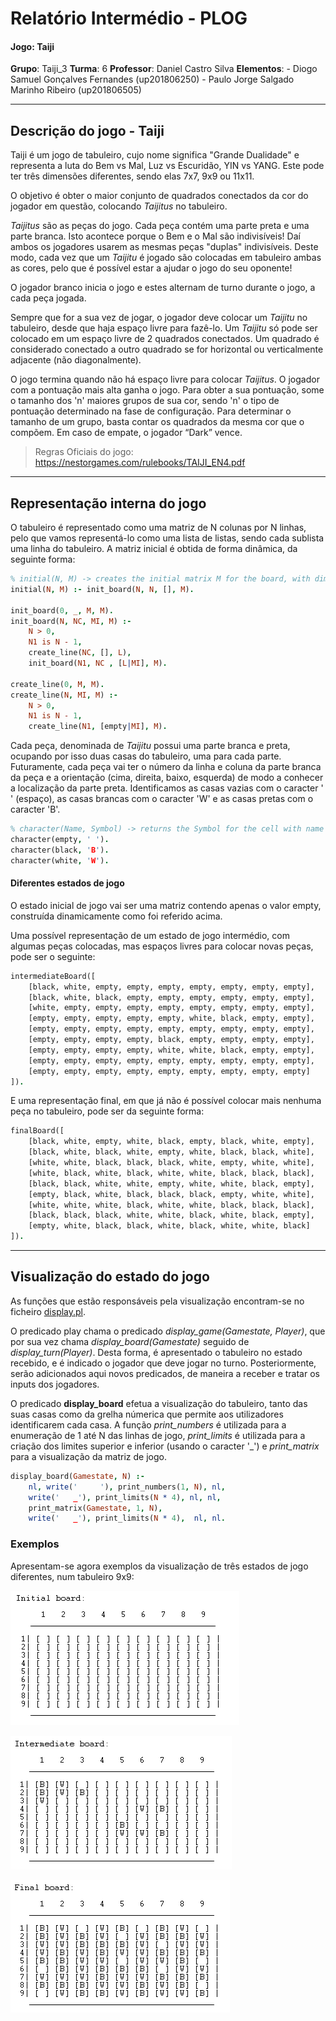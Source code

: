 # Relatório Intermédio - PLOG

#### Jogo: Taiji
**Grupo**: Taiji_3
**Turma**: 6
**Professor**: Daniel Castro Silva
**Elementos**:
    - Diogo Samuel Gonçalves Fernandes (up201806250)
    - Paulo Jorge Salgado Marinho Ribeiro (up201806505)

---
## Descrição do jogo - Taiji

Taiji é um jogo de tabuleiro, cujo nome significa "Grande Dualidade" e representa a luta do Bem vs Mal, Luz vs Escuridão, YIN vs YANG. Este pode ter três dimensões diferentes, sendo elas 7x7, 9x9 ou 11x11.

O objetivo é obter o maior conjunto de quadrados conectados da cor do jogador em questão, colocando *Taijitus* no tabuleiro.

*Taijitus* são as peças do jogo. Cada peça contém uma parte preta e uma parte branca.  Isto acontece porque o Bem e o Mal são indivisíveis! Daí ambos os jogadores usarem as mesmas peças "duplas" indivisíveis.
Deste modo, cada vez que um *Taijitu* é jogado são colocadas em tabuleiro ambas as cores, pelo que é possível estar a ajudar o jogo do seu oponente!

O jogador branco inicia o jogo e estes alternam de turno durante o jogo, a cada peça jogada.

Sempre que for a sua vez de jogar, o jogador deve colocar um *Taijitu* no tabuleiro, desde que haja espaço livre para fazê-lo. Um *Taijitu* só pode ser colocado em um espaço livre de 2 quadrados conectados. Um quadrado é considerado conectado a outro quadrado se for horizontal ou verticalmente adjacente (não diagonalmente).

O jogo termina quando não há espaço livre para colocar *Taijitus*. O jogador com a pontuação mais alta ganha o jogo. Para obter a sua pontuação, some o tamanho dos 'n' maiores grupos de sua cor, sendo 'n' o tipo de pontuação determinado na fase de configuração. Para determinar o tamanho de um grupo, basta contar os quadrados da mesma cor que o compõem. Em caso de empate, o jogador “Dark” vence.

> Regras Oficiais do jogo: https://nestorgames.com/rulebooks/TAIJI_EN4.pdf

--- 
## Representação interna do jogo

O tabuleiro é representado como uma matriz de N colunas por N linhas, pelo que vamos representá-lo como uma lista de listas, sendo cada sublista uma linha do tabuleiro. A matriz inicial é obtida de forma dinâmica, da seguinte forma:

```prolog
% initial(N, M) -> creates the initial matrix M for the board, with dimensions N x N
initial(N, M) :- init_board(N, N, [], M).

init_board(0, _, M, M).
init_board(N, NC, MI, M) :-
    N > 0,
    N1 is N - 1,
    create_line(NC, [], L),
    init_board(N1, NC , [L|MI], M).

create_line(0, M, M).
create_line(N, MI, M) :-
    N > 0,
    N1 is N - 1,
    create_line(N1, [empty|MI], M).
```

Cada peça, denominada de *Taijitu* possui uma parte branca e preta, ocupando por isso duas casas do tabuleiro, uma para cada parte. Futuramente, cada peça vai ter o número da linha e coluna da parte branca da peça e a orientação (cima, direita, baixo, esquerda) de modo a conhecer a localização da parte preta. Identificamos as casas vazias com o caracter ' ' (espaço), as casas brancas com o caracter 'W' e as casas pretas com o caracter 'B'.

```prolog
% character(Name, Symbol) -> returns the Symbol for the cell with name Name
character(empty, ' ').
character(black, 'B').    
character(white, 'W').
```

#### Diferentes estados de jogo

O estado inicial de jogo vai ser uma matriz contendo apenas o valor empty, construída dinamicamente como foi referido acima.

Uma possível representação de um estado de jogo intermédio, com algumas peças colocadas, mas espaços livres para colocar novas peças, pode ser o seguinte:
```prolog
intermediateBoard([
    [black, white, empty, empty, empty, empty, empty, empty, empty],
    [black, white, black, empty, empty, empty, empty, empty, empty],
    [white, empty, empty, empty, empty, empty, empty, empty, empty],
    [empty, empty, empty, empty, empty, white, black, empty, empty],
    [empty, empty, empty, empty, empty, empty, empty, empty, empty],
    [empty, empty, empty, empty, black, empty, empty, empty, empty],
    [empty, empty, empty, empty, white, white, black, empty, empty],
    [empty, empty, empty, empty, empty, empty, empty, empty, empty],
    [empty, empty, empty, empty, empty, empty, empty, empty, empty]
]).
```
E uma representação final, em que já não é possível colocar mais nenhuma peça no tabuleiro, pode ser da seguinte forma:

```prolog
finalBoard([
    [black, white, empty, white, black, empty, black, white, empty],
    [black, white, black, white, empty, white, black, black, white],
    [white, white, black, black, black, white, empty, white, white],
    [white, black, white, black, white, white, black, black, black],
    [black, black, white, white, empty, white, white, black, empty],
    [empty, black, white, black, black, black, empty, white, white],
    [white, white, white, black, white, white, black, black, black],
    [black, black, black, white, white, black, white, black, empty],
    [empty, white, black, black, white, black, white, white, black]
]).
```

---
## Visualização do estado do jogo

As funções que estão responsáveis pela visualização encontram-se no ficheiro [display.pl](display.pl).

O predicado play chama o predicado *display_game(Gamestate, Player)*, que por sua vez chama *display_board(Gamestate)* seguido de *display_turn(Player)*. Desta forma, é apresentado o tabuleiro no estado recebido, e é indicado o jogador que deve jogar no turno. Posteriormente, serão adicionados aqui novos predicados, de maneira a receber e tratar os inputs dos jogadores.

O predicado **display_board** efetua a visualização do tabuleiro, tanto das suas casas como da grelha númerica que permite aos utilizadores identificarem cada casa. A função *print_numbers* é utilizada para a enumeração de 1 até N das linhas de jogo, *print_limits* é utilizada para a criação dos limites superior e inferior (usando o caracter '_') e *print_matrix* para a visualização da matriz de jogo.
```prolog
display_board(Gamestate, N) :-
    nl, write('     '), print_numbers(1, N), nl,
    write('   _'), print_limits(N * 4), nl, nl,
    print_matrix(Gamestate, 1, N),
    write('   _'), print_limits(N * 4),  nl, nl.
```

### Exemplos
Apresentam-se agora exemplos da visualização de três estados de jogo diferentes, num tabuleiro 9x9:

![Initial Board](./img/init-board.png)

![Intermediate Board](./img/intermediate-board.png)

![Final Board](./img/final-board.png)